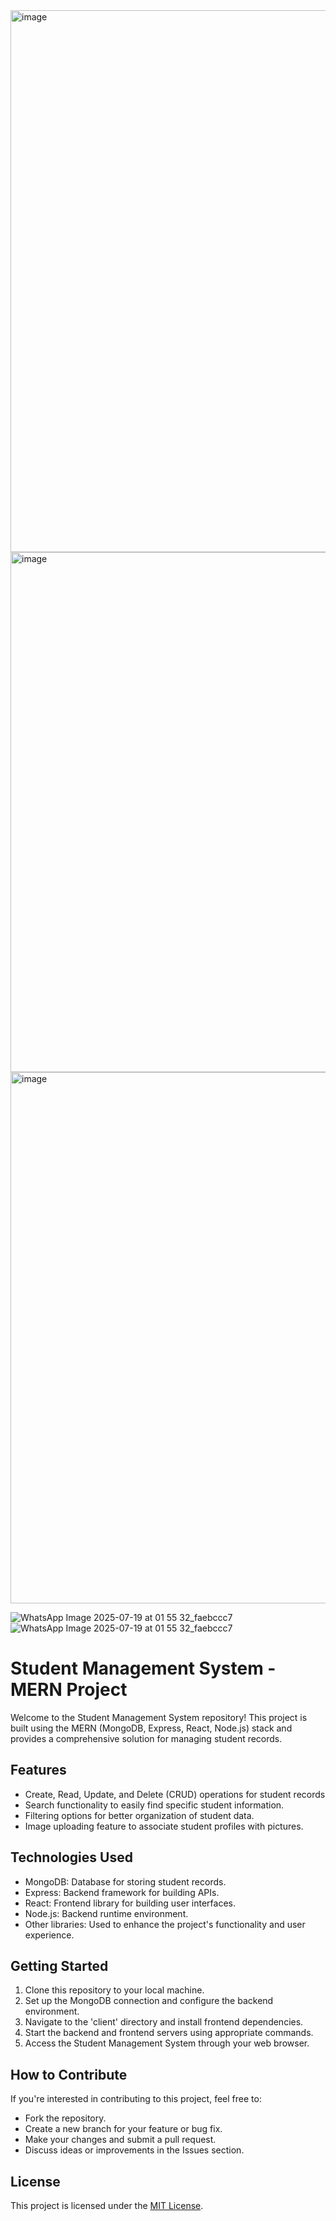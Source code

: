 <img width="1900" height="867" alt="image" src="https://github.com/user-attachments/assets/e46977dd-8ac3-4671-8c94-6ad6afacadde" />


<img width="1706" height="832" alt="image" src="https://github.com/user-attachments/assets/a6120496-3c9b-4592-8824-db81177b101c" />


<img width="1822" height="850" alt="image" src="https://github.com/user-attachments/assets/2945d24e-f8ab-4393-b140-6b706c5bc0fa" />

 
![WhatsApp Image 2025-07-19 at 01 55 32_faebccc7](https://github.com/user-attachments/assets/dc5e9c78-6e47-48b2-923f-9306ca9c7c84)
![WhatsApp Image 2025-07-19 at 01 55 32_faebccc7](https://github.com/user-attachments/assets/35494ac4-9524-42d6-b9fc-62f6b5203b04)

# Student Management System - MERN Project

Welcome to the Student Management System repository! This project is built using the MERN (MongoDB, Express, React, Node.js) stack and provides a comprehensive solution for managing student records.

## Features

- Create, Read, Update, and Delete (CRUD) operations for student records
- Search functionality to easily find specific student information.
- Filtering options for better organization of student data.
- Image uploading feature to associate student profiles with pictures.

## Technologies Used

- MongoDB: Database for storing student records.
- Express: Backend framework for building APIs.
- React: Frontend library for building user interfaces.
- Node.js: Backend runtime environment.
- Other libraries: Used to enhance the project's functionality and user experience.

## Getting Started

1. Clone this repository to your local machine.
2. Set up the MongoDB connection and configure the backend environment.
3. Navigate to the 'client' directory and install frontend dependencies.
4. Start the backend and frontend servers using appropriate commands.
5. Access the Student Management System through your web browser.

## How to Contribute

If you're interested in contributing to this project, feel free to:

- Fork the repository.
- Create a new branch for your feature or bug fix.
- Make your changes and submit a pull request.
- Discuss ideas or improvements in the Issues section.

## License

This project is licensed under the [MIT License](LICENSE).
 
